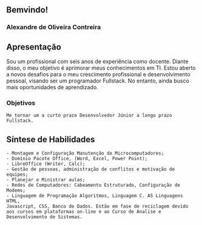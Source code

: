 ## Bemvindo!

### Alexandre de Oliveira Contreira
    
## Apresentação 

Sou um profissional com seis anos de experiência como docente. Diante disso, o meu objetivo é aprimorar meus conhecimentos em TI. Estou aberto a novos desafios para o meu crescimento profissional e desenvolvimento pessoal, visando ser um programador Fullstack. 
No entanto, ainda busco mais oportunidades de aprendizado.

### Objetivos

    Me tornar um a curto prazo Desenvolvedor Júnior a longo prazo Fullstack.

## Síntese de Habilidades 
 
    - Montagem e Configuração Manutenção de Microcomputadores;
    - Domínio Pacote Office, (Word, Excel, Power Point);
    - LibreOffice (Writer, Calc);
    - Gestão de pessoas, administração de conflitos e motivação de equipes;
    - Planejar e Ministrar aulas;
    - Redes de Computadores: Cabeamento Estruturado, Configuração de Modems;
    - Linguagem de Programação Algoritmos, Linguagem C. AS Linguagens HTML,
    Javascript, CSS, Banco de Dados. Estão em fase de reciclagem devido aos cursos em plataformas on-line e ao Curso de Analise e Desenvolvimento de Sistemas.



  



